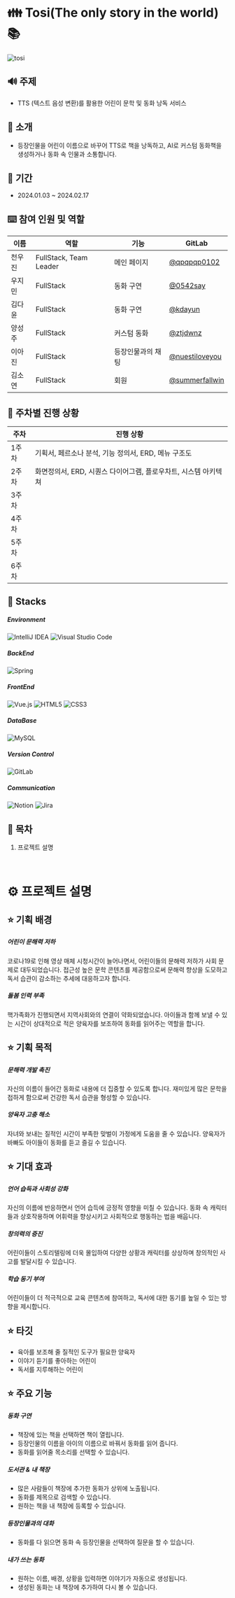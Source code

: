 # 👪 Tosi(The only story in the world) :books:
![tosi](/uploads/250f8a2563c1215cc494f3ea1f9f468b/tosi.png)

## :loud_sound: 주제

- TTS (텍스트 음성 변환)를 활용한 어린이 문학 및 동화 낭독 서비스

## :sparkling_heart: 소개

- 등장인물을 어린이 이름으로 바꾸어 TTS로 책을 낭독하고, AI로 커스텀 동화책을 생성하거나 동화 속 인물과 소통합니다.

## :date: 기간

- 2024.01.03 ~ 2024.02.17

## :keyboard: 참여 인원 및 역할

| 이름   | 역할                  | 기능   | GitLab                                             |
| ------ | --------------------- |-------|------------------------------------------------ |
| 천우진 | FullStack, Team Leader              | 메인 페이지  | [@qpqpqp0102](https://lab.ssafy.com/qpqpqp0102) |
| 우지민 | FullStack              | 동화 구연  | [@0542say](https://lab.ssafy.com/0542say)        |
| 김다윤 | FullStack               | 동화 구연  | [@kdayun](https://lab.ssafy.com/kdayun)      |
| 양성주 | FullStack              | 커스텀 동화  | [@ztjdwnz](https://lab.ssafy.com/ztjdwnz)           |
| 이아진 | FullStack              | 등장인물과의 채팅  | [@nuestiloveyou](https://lab.ssafy.com/nuestiloveyou) |
| 김소연 | FullStack                | 회원   | [@summerfallwin](https://lab.ssafy.com/summerfallwin)       |

## :runner: 주차별 진행 상황

| 주차   | 진행 상황              |  
| ------ | ---------------------|
| 1주차 | 기획서, 페르소나 분석, 기능 정의서, ERD, 메뉴 구조도  |
| 2주차 | 화면정의서, ERD, 시퀀스 다이어그램, 플로우차트, 시스템 아키텍쳐              | 동화 구연  | 
| 3주차 |               | 동화 구연  | 
| 4주차 |               | 커스텀 동화  | 
| 5주차 |               | 등장인물과의 채팅  | 
| 6주차 |               | 회원   |       

## :deciduous_tree: Stacks

##### Environment
![IntelliJ IDEA](https://img.shields.io/badge/IntelliJIDEA-000000.svg?style=for-the-badge&logo=intellij-idea&logoColor=white)
![Visual Studio Code](https://img.shields.io/badge/Visual%20Studio%20Code-007ACC?style=for-the-badge&logo=Visual%20Studio%20Code&logoColor=white)  

##### BackEnd
![Spring](https://img.shields.io/badge/spring-%236DB33F.svg?style=for-the-badge&logo=spring&logoColor=white)

##### FrontEnd
![Vue.js](https://img.shields.io/badge/vuejs-%2335495e.svg?style=for-the-badge&logo=vuedotjs&logoColor=%234FC08D)
![HTML5](https://img.shields.io/badge/html5-%23E34F26.svg?style=for-the-badge&logo=html5&logoColor=white)
![CSS3](https://img.shields.io/badge/css3-%231572B6.svg?style=for-the-badge&logo=css3&logoColor=white)

##### DataBase
![MySQL](https://img.shields.io/badge/mysql-%2300f.svg?style=for-the-badge&logo=mysql&logoColor=white)

##### Version Control
![GitLab](https://img.shields.io/badge/gitlab-%23181717.svg?style=for-the-badge&logo=gitlab&logoColor=white)

##### Communication
![Notion](https://img.shields.io/badge/Notion-000000?style=for-the-badge&logo=Notion&logoColor=white)
![Jira](https://img.shields.io/badge/jira-%230A0FFF.svg?style=for-the-badge&logo=jira&logoColor=white)

## 💎 목차

1. 프로젝트 설명

<br />

# ⚙︎ 프로젝트 설명

## ⭐️ 기획 배경

##### 어린이 문해력 저하  
코로나19로 인해 영상 매체 시청시간이 늘어나면서, 어린이들의 문해력 저하가 사회 문제로 대두되었습니다. 접근성 높은 문학 콘텐츠를 제공함으로써 문해력 향상을 도모하고 독서 습관이 감소하는 추세에 대응하고자 합니다.

##### 돌봄 인력 부족
핵가족화가 진행되면서 지역사회와의 연결이 약화되었습니다. 아이들과 함께 보낼 수 있는 시간이 상대적으로 적은 양육자를 보조하여 동화를 읽어주는 역할을 합니다.

## ⭐️ 기획 목적

##### 문해력 개발 촉진
자신의 이름이 들어간 동화로 내용에 더 집중할 수 있도록 합니다. 재미있게 많은 문학을 접하게 함으로써 건강한 독서 습관을 형성할 수 있습니다. 

##### 양육자 고충 해소
자녀와 보내는 질적인 시간이 부족한 맞벌이 가정에게 도움을 줄 수 있습니다. 양육자가 바빠도 아이들이 동화를 듣고 즐길 수 있습니다.

## ⭐️ 기대 효과	

##### 언어 습득과 사회성 강화
자신의 이름에 반응하면서 언어 습득에 긍정적 영향을 미칠 수 있습니다. 동화 속 캐릭터들과 상호작용하며 어휘력을 향상시키고 사회적으로 행동하는 법을 배웁니다.

##### 창의력의 증진 
어린이들이 스토리텔링에 더욱 몰입하여 다양한 상황과 캐릭터를 상상하며 창의적인 사고를 발달시킬 수 있습니다.

##### 학습 동기 부여
어린이들이 더 적극적으로 교육 콘텐츠에 참여하고, 독서에 대한 동기를 높일 수 있는 방향을 제시합니다.

## ⭐️ 타깃

- 육아를 보조해 줄 질적인 도구가 필요한 양육자
- 이야기 듣기를 좋아하는 어린이
- 독서를 지루해하는 어린이

## ⭐️ 주요 기능
##### 동화 구연
- 책장에 있는 책을 선택하면 책이 열립니다.
- 등장인물의 이름을 아이의 이름으로 바꿔서 동화를 읽어 줍니다.
- 동화를 읽어줄 목소리를 선택할 수 있습니다.
##### 도서관 & 내 책장
- 많은 사람들이 책장에 추가한 동화가 상위에 노출됩니다.
- 동화를 제목으로 검색할 수 있습니다.
- 원하는 책을 내 책장에 등록할 수 있습니다.
##### 등장인물과의 대화
- 동화를 다 읽으면 동화 속 등장인물을 선택하여 질문을 할 수 있습니다.
##### 내가 쓰는 동화
- 원하는 이름, 배경, 상황을 입력하면 이야기가 자동으로 생성됩니다.
- 생성된 동화는 내 책장에 추가하여 다시 볼 수 있습니다.





     





